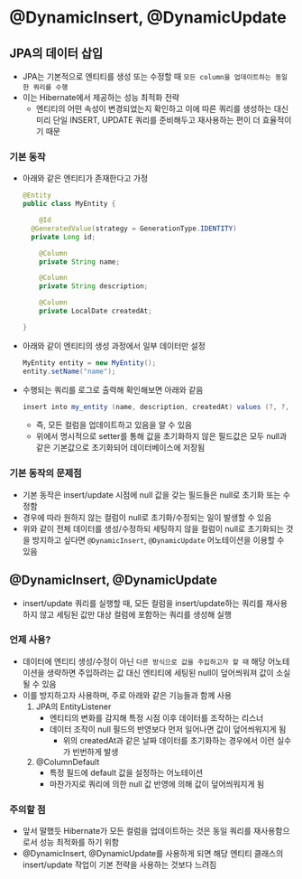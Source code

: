 # @DynamicInsert, @DynamicUpdate

## JPA의 데이터 삽입

- JPA는 기본적으로 엔티티를 생성 또는 수정할 때 `모든 column을 업데이트하는 동일한 쿼리를 수행`
- 이는 Hibernate에서 제공하는 성능 최적화 전략
    - 엔티티의 어떤 속성이 변경되었는지 확인하고 이에 따른 쿼리를 생성하는 대신 미리 단일 INSERT, UPDATE 쿼리를 준비해두고 재사용하는 편이 더 효율적이기 때문

### 기본 동작

- 아래와 같은 엔티티가 존재한다고 가정
    
    ```java
    @Entity
    public class MyEntity {
    
    	@Id
      @GeneratedValue(strategy = GenerationType.IDENTITY)
      private Long id;
    
    	@Column
    	private String name;
    
    	@Column
    	private String description;
    
    	@Column
    	private LocalDate createdAt;
    
    }
    ```
    
- 아래와 같이 엔티티의 생성 과정에서 일부 데이터만 설정
    
    ```java
    MyEntity entity = new MyEntity();
    entity.setName("name");
    ```
    
- 수행되는 쿼리를 로그로 출력해 확인해보면 아래와 같음
    
    ```java
    insert into my_entity (name, description, createdAt) values (?, ?, ?)
    ```
    
    - 즉, 모든 컬럼을 업데이트하고 있음을 알 수 있음
    - 위에서 명시적으로 setter를 통해 값을 초기화하지 않은 필드값은 모두 null과 같은 기본값으로 초기화되어 데이터베이스에 저장됨

### 기본 동작의 문제점

- 기본 동작은 insert/update 시점에 null 값을 갖는 필드들은 null로 초기화 또는 수정함
- 경우에 따라 원하지 않는 컬럼이 null로 초기화/수정되는 일이 발생할 수 있음
- 위와 같이 전체 데이터를 생성/수정하되 세팅하지 않을 컬럼이 null로 초기화되는 것을 방지하고 싶다면 `@DynamicInsert`, `@DynamicUpdate` 어노테이션을 이용할 수 있음

## @DynamicInsert, @DynamicUpdate

- insert/update 쿼리를 실행할 때, 모든 컬럼을 insert/update하는 쿼리를 재사용하지 않고 세팅된 값만 대상 컬럼에 포함하는 쿼리를 생성해 실행

### 언제 사용?

- 데이터에 엔티티 생성/수정이 아닌 `다른 방식으로 값을 주입하고자 할 때` 해당 어노테이션을 생략하면 주입하려는 값 대신 엔티티에 세팅된 null이 덮어씌워져 값이 소실될 수 있음
- 이를 방지하고자 사용하며, 주로 아래와 같은 기능들과 함께 사용
    1. JPA의 EntityListener
        - 엔티티의 변화를 감지해 특정 시점 이후 데이터를 조작하는 리스너
        - 데이터 조작이 null 필드의 반영보다 먼저 일어나면 값이 덮어씌워지게 됨
            - 위의 createdAt과 같은 날짜 데이터를 초기화하는 경우에서 이런 실수가 빈번하게 발생
    2. @ColumnDefault
        - 특정 필드에 default 값을 설정하는 어노테이션
        - 마찬가지로 쿼리에 의한 null 값 반영에 의해 값이 덮어씌워지게 됨

### 주의할 점

- 앞서 말했듯 Hibernate가 모든 컬럼을 업데이트하는 것은 동일 쿼리를 재사용함으로서 성능 최적화를 하기 위함
- @DynamicInsert, @DynamicUpdate를 사용하게 되면 해당 엔티티 클래스의 insert/update 작업이 기본 전략을 사용하는 것보다 느려짐
